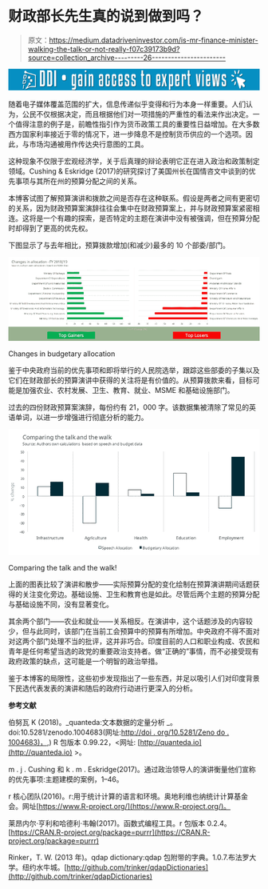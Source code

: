 # 财政部长先生真的说到做到吗？

> 原文：<https://medium.datadriveninvestor.com/is-mr-finance-minister-walking-the-talk-or-not-really-f07c39173b9d?source=collection_archive---------26----------------------->

[![](img/86413979187588e24a9bcdd2b4406eb3.png)](http://www.track.datadriveninvestor.com/1B9E)

随着电子媒体覆盖范围的扩大，信息传递似乎变得和行为本身一样重要。人们认为，公民不仅根据决定，而且根据他们对一项措施的严重性的看法来作出决定。一个值得注意的例子是，前瞻性指引作为货币政策工具的重要性日益增加。在大多数西方国家利率接近于零的情况下，进一步降息不是控制货币供应的一个选项。因此，与市场沟通被用作传达央行意图的工具。

这种现象不仅限于宏观经济学，关于后真理的辩论表明它正在进入政治和政策制定领域。Cushing & Eskridge (2017)的研究探讨了美国州长在国情咨文中谈到的优先事项与其所在州的预算分配之间的关系。

本博客试图了解预算演讲和拨款之间是否存在这种联系。假设是两者之间有更密切的关系，因为财政预算案演辞往往会集中在财政预算案上，并与财政预算案紧密相连。这将是一个有趣的探索，是否特定的主题在演讲中没有被强调，但在预算分配时却得到了更高的优先权。

下图显示了与去年相比，预算拨款增加(和减少)最多的 10 个部委/部门。

![](img/3f26607f6df73d37b6273ae05418ceab.png)

Changes in budgetary allocation

鉴于中央政府当前的优先事项和即将举行的人民院选举，跟踪这些部委的子集以及它们在财政部长的预算演讲中获得的关注将是有价值的。从预算拨款来看，目标可能是加强农业、农村发展、卫生、教育、就业、MSME 和基础设施部门。

过去的四份财政预算案演辞，每份约有 21，000 字。该数据集被清除了常见的英语单词，以进一步增强进行彻底分析的能力。

![](img/454a32654c032d67379ca9cecb2eecc0.png)

Comparing the talk and the walk!

上面的图表比较了演讲和散步——实际预算分配的变化绘制在预算演讲期间话题获得的关注变化旁边。基础设施、卫生和教育也是如此。尽管后两个主题的预算分配与基础设施不同，没有显著变化。

其余两个部门——农业和就业——关系相反。在演讲中，这个话题涉及的内容较少，但与此同时，该部门在当前工会预算中的预算有所增加。中央政府不得不面对对这两个部门处理不当的批评，这并非巧合。印度目前的人口和职业构成、农民和青年是任何希望当选的政党的重要政治支持者。做“正确的”事情，而不必接受现有政府政策的缺点，这可能是一个明智的政治举措。

鉴于本博客的局限性，这些初步发现指出了一些东西，并足以吸引人们对印度背景下民选代表发表的演讲和随后的政府行动进行更深入的分析。

**参考文献**

伯努瓦 K (2018)。_quanteda:文本数据的定量分析 _。doi:10.5281/zenodo.1004683(网址:[http://doi . org/10.5281/Zeno do . 1004683)，](http://doi.org/10.5281/zenodo.1004683),) R 包版本 0.99.22，<网址: [http://quanteda.io](http://quanteda.io) >。

m . j . Cushing 和 k . m . Eskridge(2017)。通过政治领导人的演讲衡量他们宣称的优先事项:主题建模的案例，1–46。

r 核心团队(2016)。r:用于统计计算的语言和环境。奥地利维也纳统计计算基金会。网址[https://www.R-project.org/](https://www.R-project.org/)。

莱昂内尔·亨利和哈德利·韦翰(2017)。函数式编程工具。r 包版本 0.2.4。[https://CRAN.R-project.org/package=purrr](https://CRAN.R-project.org/package=purrr)

Rinker，T. W. (2013 年)。qdap dictionary:qdap 包附带的字典。1.0.7.布法罗大学。纽约水牛城。[http://github.com/trinker/qdapDictionaries](http://github.com/trinker/qdapDictionaries)